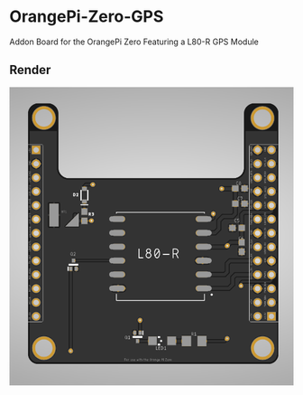 # OrangePi-Zero-GPS
Addon Board for the OrangePi Zero Featuring a L80-R GPS Module

## Render 
![Render of the PCB](https://github.com/Thore-Krug/OrangePi-Zero-GPS/blob/master/dl/render.png?raw=true)
